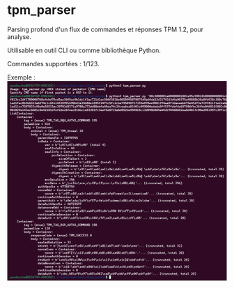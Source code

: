 # tpm_parser
Parsing profond d'un flux de commandes et réponses TPM 1.2, pour analyse.

Utilisable en outil CLI ou comme bibliothèque Python.

Commandes supportées : 1/123.

Exemple :
![Screenshot](images/tpm_parser_example.png)
